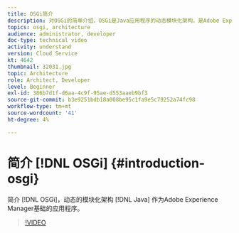 ```yaml
---
title: OSGi简介
description: 对OSGi的简单介绍，OSGi是Java应用程序的动态模块化架构，是Adobe Experience Manager的基础。
topics: osgi, architecture
audience: administrator, developer
doc-type: technical video
activity: understand
version: Cloud Service
kt: 4642
thumbnail: 32031.jpg
topic: Architecture
role: Architect, Developer
level: Beginner
exl-id: 386b7d1f-d6aa-4c9f-95ae-d553aaeb9bf3
source-git-commit: b3e9251bdb18a008be95c1fa9e5c79252a74fc98
workflow-type: tm+mt
source-wordcount: '41'
ht-degree: 4%

---
```


# 简介 [!DNL OSGi] {#introduction-osgi}

简介 [!DNL OSGi]，动态的模块化架构 [!DNL Java] 作为Adobe Experience Manager基础的应用程序。

>[!VIDEO](https://video.tv.adobe.com/v/32031?quality=12&learn=on)
